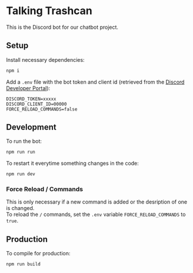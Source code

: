 # Talking Trashcan

This is the Discord bot for our chatbot project.

## Setup

Install necessary dependencies:

```sh
npm i
```

Add a `.env` file with the bot token and client id (retrieved from the [Discord Developer Portal](https://discord.com/developers/applications/1285909172403310653)):

```env
DISCORD_TOKEN=xxxxx
DISCORD_CLIENT_ID=00000
FORCE_RELOAD_COMMANDS=false
```

## Development

To run the bot:

```sh
npm run run
```

To restart it everytime something changes in the code:

```sh
npm run dev
```

### Force Reload / Commands

This is only necessary if a new command is added or the desription of one is changed.\
To reload the `/` commands, set the `.env` variable `FORCE_RELOAD_COMMANDS` to `true`.

## Production

To compile for production:

```sh
npm run build
```
